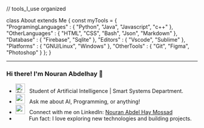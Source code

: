 // tools_I_use organized

class About extends Me { 
  const myTools = {  
    "ProgramingLanguages" : { "Python", "Java", "Javascript", "c++" },
    "OtherLanguages" : { "HTML", "CSS", "Bash", "Json", "Markdown" },
    "Database" : { "Firebase", "Sqlite" }, 
    "Editors" : { "Vscode", "Sublime" }, 
    "Platforms" : { "GNU/Linux", "Windows" }, 
    "OtherTools" : { "Git", "Figma", "Photoshop" }
  };
}

---

### Hi there! I'm Nouran Abdelhay 👋

- <img alt="GIF" src="https://github.com/SP-XD/SP-XD/blob/main/images/Developer.gif" width="25" /> &nbsp; Student of Artificial Intelligence | Smart Systems Department.<br>
- <img src="https://github.com/SP-XD/SP-XD/blob/main/images/message.gif?raw=true" width="25" />&nbsp;&nbsp; Ask me about AI, Programming, or anything! <br>
- <img src="https://github.com/SP-XD/SP-XD/blob/main/images/letterbox.gif?raw=true" width="25" /> &nbsp; Connect with me on LinkedIn: [Nouran Abdel Hay Mossad](https://www.linkedin.com/in/nouran-abdel-hay-mossad-70656b34a?utm_source=share&utm_campaign=share_via&utm_content=profile&utm_medium=android_app)<br>
- &nbsp;&nbsp;<img src="https://github.com/SP-XD/SP-XD/blob/main/images/lightning.gif?raw=true" width="12" />&nbsp;&nbsp;&nbsp;&nbsp;Fun fact: I love exploring new technologies and building projects.<br>

<br>

<div align="center" >
<a  href="https://github.com/YOUR_GITHUB_USERNAME">
  </a>
</div>
